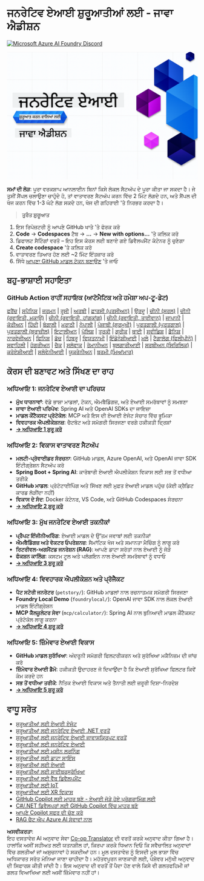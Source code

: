 <!--
CO_OP_TRANSLATOR_METADATA:
{
  "original_hash": "a49b35508745c032a0033d914df7901b",
  "translation_date": "2025-07-25T09:16:45+00:00",
  "source_file": "README.md",
  "language_code": "pa"
}
-->
# ਜਨਰੇਟਿਵ ਏਆਈ ਸ਼ੁਰੂਆਤੀਆਂ ਲਈ - ਜਾਵਾ ਐਡੀਸ਼ਨ
[![Microsoft Azure AI Foundry Discord](https://dcbadge.limes.pink/api/server/ByRwuEEgH4)](https://discord.com/invite/ByRwuEEgH4)

![ਜਨਰੇਟਿਵ ਏਆਈ ਸ਼ੁਰੂਆਤੀਆਂ ਲਈ - ਜਾਵਾ ਐਡੀਸ਼ਨ](../../translated_images/beg-genai-series.61edc4a6b2cc54284fa2d70eda26dc0ca2669e26e49655b842ea799cd6e16d2a.pa.png)

**ਸਮਾਂ ਦੀ ਲੋੜ**: ਪੂਰਾ ਵਰਕਸ਼ਾਪ ਆਨਲਾਈਨ ਬਿਨਾਂ ਕਿਸੇ ਲੋਕਲ ਸੈਟਅੱਪ ਦੇ ਪੂਰਾ ਕੀਤਾ ਜਾ ਸਕਦਾ ਹੈ। ਜੇ ਤੁਸੀਂ ਸੈਂਪਲ ਚਲਾਉਣਾ ਚਾਹੁੰਦੇ ਹੋ, ਤਾਂ ਵਾਤਾਵਰਣ ਸੈਟਅੱਪ ਕਰਨ ਵਿੱਚ 2 ਮਿੰਟ ਲੱਗਦੇ ਹਨ, ਅਤੇ ਸੈਂਪਲ ਦੀ ਖੋਜ ਕਰਨ ਵਿੱਚ 1-3 ਘੰਟੇ ਲੱਗ ਸਕਦੇ ਹਨ, ਖੋਜ ਦੀ ਗਹਿਰਾਈ 'ਤੇ ਨਿਰਭਰ ਕਰਦਾ ਹੈ।

> **ਤੁਰੰਤ ਸ਼ੁਰੂਆਤ**

1. ਇਸ ਰਿਪੋਜ਼ਟਰੀ ਨੂੰ ਆਪਣੇ GitHub ਖਾਤੇ 'ਤੇ ਫੋਰਕ ਕਰੋ
2. **Code** → **Codespaces** ਟੈਬ → **...** → **New with options...** 'ਤੇ ਕਲਿਕ ਕਰੋ
3. ਡਿਫਾਲਟ ਸੈਟਿੰਗਾਂ ਵਰਤੋ – ਇਹ ਇਸ ਕੋਰਸ ਲਈ ਬਣਾਏ ਗਏ ਡਿਵੈਲਪਮੈਂਟ ਕੰਟੇਨਰ ਨੂੰ ਚੁਣੇਗਾ
4. **Create codespace** 'ਤੇ ਕਲਿਕ ਕਰੋ
5. ਵਾਤਾਵਰਣ ਤਿਆਰ ਹੋਣ ਲਈ ~2 ਮਿੰਟ ਇੰਤਜ਼ਾਰ ਕਰੋ
6. ਸਿੱਧੇ [ਆਪਣਾ GitHub ਮਾਡਲ ਟੋਕਨ ਬਣਾਉਣ](./02-SetupDevEnvironment/README.md#step-2-create-a-github-personal-access-token) 'ਤੇ ਜਾਓ

## ਬਹੁ-ਭਾਸ਼ਾਈ ਸਹਾਇਤਾ

### GitHub Action ਰਾਹੀਂ ਸਹਾਇਕ (ਆਟੋਮੈਟਿਕ ਅਤੇ ਹਮੇਸ਼ਾ ਅਪ-ਟੂ-ਡੇਟ)

[ਫਰੈਂਚ](../fr/README.md) | [ਸਪੈਨਿਸ਼](../es/README.md) | [ਜਰਮਨ](../de/README.md) | [ਰੂਸੀ](../ru/README.md) | [ਅਰਬੀ](../ar/README.md) | [ਫ਼ਾਰਸੀ (ਪਰਸੀਅਨ)](../fa/README.md) | [ਉਰਦੂ](../ur/README.md) | [ਚੀਨੀ (ਸਰਲ)](../zh/README.md) | [ਚੀਨੀ (ਰਵਾਇਤੀ, ਮਕਾਉ)](../mo/README.md) | [ਚੀਨੀ (ਰਵਾਇਤੀ, ਹਾਂਗਕਾਂਗ)](../hk/README.md) | [ਚੀਨੀ (ਰਵਾਇਤੀ, ਤਾਈਵਾਨ)](../tw/README.md) | [ਜਾਪਾਨੀ](../ja/README.md) | [ਕੋਰੀਅਨ](../ko/README.md) | [ਹਿੰਦੀ](../hi/README.md) | [ਬੰਗਾਲੀ](../bn/README.md) | [ਮਰਾਠੀ](../mr/README.md) | [ਨੇਪਾਲੀ](../ne/README.md) | [ਪੰਜਾਬੀ (ਗੁਰਮੁਖੀ)](./README.md) | [ਪੁਰਤਗਾਲੀ (ਪੁਰਤਗਾਲ)](../pt/README.md) | [ਪੁਰਤਗਾਲੀ (ਬ੍ਰਾਜ਼ੀਲ)](../br/README.md) | [ਇਟਾਲੀਅਨ](../it/README.md) | [ਪੋਲਿਸ਼](../pl/README.md) | [ਤੁਰਕੀ](../tr/README.md) | [ਗ੍ਰੀਕ](../el/README.md) | [ਥਾਈ](../th/README.md) | [ਸਵੀਡਿਸ਼](../sv/README.md) | [ਡੈਨਿਸ਼](../da/README.md) | [ਨਾਰਵੇਜੀਅਨ](../no/README.md) | [ਫਿਨਿਸ਼](../fi/README.md) | [ਡੱਚ](../nl/README.md) | [ਹਿਬਰੂ](../he/README.md) | [ਵਿਯਤਨਾਮੀ](../vi/README.md) | [ਇੰਡੋਨੇਸ਼ੀਆਈ](../id/README.md) | [ਮਲੇ](../ms/README.md) | [ਟੈਗਾਲੋਗ (ਫਿਲੀਪੀਨੋ)](../tl/README.md) | [ਸਵਾਹਿਲੀ](../sw/README.md) | [ਹੰਗਰੀਅਨ](../hu/README.md) | [ਚੈਕ](../cs/README.md) | [ਸਲੋਵਾਕ](../sk/README.md) | [ਰੋਮਾਨੀਅਨ](../ro/README.md) | [ਬੁਲਗਾਰੀਆਈ](../bg/README.md) | [ਸਰਬੀਅਨ (ਸਿਰਿਲਿਕ)](../sr/README.md) | [ਕਰੋਏਸ਼ੀਆਈ](../hr/README.md) | [ਸਲੋਵੇਨੀਆਈ](../sl/README.md) | [ਯੂਕਰੇਨੀਅਨ](../uk/README.md) | [ਬਰਮੀ (ਮਿਆਂਮਾਰ)](../my/README.md)

## ਕੋਰਸ ਦੀ ਬਣਾਵਟ ਅਤੇ ਸਿੱਖਣ ਦਾ ਰਾਹ

### **ਅਧਿਆਇ 1: ਜਨਰੇਟਿਵ ਏਆਈ ਦਾ ਪਰਿਚਯ**
- **ਮੁੱਖ ਧਾਰਨਾਵਾਂ**: ਵੱਡੇ ਭਾਸ਼ਾ ਮਾਡਲਾਂ, ਟੋਕਨ, ਐਮਬੈਡਿੰਗਜ਼, ਅਤੇ ਏਆਈ ਸਮਰੱਥਾਵਾਂ ਨੂੰ ਸਮਝਣਾ
- **ਜਾਵਾ ਏਆਈ ਪਰਿਪੇਖ**: Spring AI ਅਤੇ OpenAI SDKs ਦਾ ਜਾਇਜ਼ਾ
- **ਮਾਡਲ ਕੌਂਟੈਕਸਟ ਪ੍ਰੋਟੋਕੋਲ**: MCP ਅਤੇ ਇਸ ਦੀ ਏਆਈ ਏਜੰਟ ਸੰਚਾਰ ਵਿੱਚ ਭੂਮਿਕਾ
- **ਵਿਵਹਾਰਕ ਐਪਲੀਕੇਸ਼ਨਜ਼**: ਚੈਟਬੋਟ ਅਤੇ ਸਮੱਗਰੀ ਸਿਰਜਣਾ ਵਰਗੇ ਹਕੀਕਤੀ ਦ੍ਰਿਸ਼ਾਂ
- **[→ ਅਧਿਆਇ 1 ਸ਼ੁਰੂ ਕਰੋ](./01-IntroToGenAI/README.md)**

### **ਅਧਿਆਇ 2: ਵਿਕਾਸ ਵਾਤਾਵਰਣ ਸੈਟਅੱਪ**
- **ਮਲਟੀ-ਪ੍ਰੋਵਾਈਡਰ ਸੰਰਚਨਾ**: GitHub ਮਾਡਲ, Azure OpenAI, ਅਤੇ OpenAI ਜਾਵਾ SDK ਇੰਟੀਗ੍ਰੇਸ਼ਨ ਸੈਟਅੱਪ ਕਰੋ
- **Spring Boot + Spring AI**: ਕਾਰੋਬਾਰੀ ਏਆਈ ਐਪਲੀਕੇਸ਼ਨ ਵਿਕਾਸ ਲਈ ਸਭ ਤੋਂ ਵਧੀਆ ਤਰੀਕੇ
- **GitHub ਮਾਡਲ**: ਪ੍ਰੋਟੋਟਾਈਪਿੰਗ ਅਤੇ ਸਿੱਖਣ ਲਈ ਮੁਫ਼ਤ ਏਆਈ ਮਾਡਲ ਪਹੁੰਚ (ਕੋਈ ਕ੍ਰੈਡਿਟ ਕਾਰਡ ਲੋੜੀਂਦਾ ਨਹੀਂ)
- **ਵਿਕਾਸ ਦੇ ਸੰਦ**: Docker ਕੰਟੇਨਰ, VS Code, ਅਤੇ GitHub Codespaces ਸੰਰਚਨਾ
- **[→ ਅਧਿਆਇ 2 ਸ਼ੁਰੂ ਕਰੋ](./02-SetupDevEnvironment/README.md)**

### **ਅਧਿਆਇ 3: ਮੁੱਖ ਜਨਰੇਟਿਵ ਏਆਈ ਤਕਨੀਕਾਂ**
- **ਪ੍ਰੋੰਪਟ ਇੰਜੀਨੀਅਰਿੰਗ**: ਏਆਈ ਮਾਡਲ ਦੇ ਉੱਤਮ ਜਵਾਬਾਂ ਲਈ ਤਕਨੀਕਾਂ
- **ਐਮਬੈਡਿੰਗਜ਼ ਅਤੇ ਵੇਕਟਰ ਓਪਰੇਸ਼ਨਜ਼**: ਸੈਮਾਂਟਿਕ ਖੋਜ ਅਤੇ ਸਮਾਨਤਾ ਮੈਚਿੰਗ ਨੂੰ ਲਾਗੂ ਕਰੋ
- **ਰਿਟਰੀਵਲ-ਅਗਮੈਂਟਡ ਜਨਰੇਸ਼ਨ (RAG)**: ਆਪਣੇ ਡਾਟਾ ਸਰੋਤਾਂ ਨਾਲ ਏਆਈ ਨੂੰ ਜੋੜੋ
- **ਫੰਕਸ਼ਨ ਕਾਲਿੰਗ**: ਕਸਟਮ ਟੂਲ ਅਤੇ ਪਲੱਗਇਨ ਨਾਲ ਏਆਈ ਸਮਰੱਥਾਵਾਂ ਨੂੰ ਵਧਾਓ
- **[→ ਅਧਿਆਇ 3 ਸ਼ੁਰੂ ਕਰੋ](./03-CoreGenerativeAITechniques/README.md)**

### **ਅਧਿਆਇ 4: ਵਿਵਹਾਰਕ ਐਪਲੀਕੇਸ਼ਨ ਅਤੇ ਪ੍ਰੋਜੈਕਟ**
- **ਪੈਟ ਸਟੋਰੀ ਜਨਰੇਟਰ** (`petstory/`): GitHub ਮਾਡਲਾਂ ਨਾਲ ਰਚਨਾਤਮਕ ਸਮੱਗਰੀ ਸਿਰਜਣਾ
- **Foundry Local Demo** (`foundrylocal/`): OpenAI ਜਾਵਾ SDK ਨਾਲ ਲੋਕਲ ਏਆਈ ਮਾਡਲ ਇੰਟੀਗ੍ਰੇਸ਼ਨ
- **MCP ਕੈਲਕੂਲੇਟਰ ਸੇਵਾ** (`mcp/calculator/`): Spring AI ਨਾਲ ਬੁਨਿਆਦੀ ਮਾਡਲ ਕੌਂਟੈਕਸਟ ਪ੍ਰੋਟੋਕੋਲ ਲਾਗੂ ਕਰਨਾ
- **[→ ਅਧਿਆਇ 4 ਸ਼ੁਰੂ ਕਰੋ](./04-PracticalSamples/README.md)**

### **ਅਧਿਆਇ 5: ਜ਼ਿੰਮੇਵਾਰ ਏਆਈ ਵਿਕਾਸ**
- **GitHub ਮਾਡਲ ਸੁਰੱਖਿਆ**: ਅੰਦਰੂਨੀ ਸਮੱਗਰੀ ਫਿਲਟਰੀਕਰਨ ਅਤੇ ਸੁਰੱਖਿਆ ਮਕੈਨਿਜ਼ਮ ਦੀ ਜਾਂਚ ਕਰੋ
- **ਜ਼ਿੰਮੇਵਾਰ ਏਆਈ ਡੈਮੋ**: ਹਕੀਕਤੀ ਉਦਾਹਰਣ ਜੋ ਦਿਖਾਉਂਦਾ ਹੈ ਕਿ ਏਆਈ ਸੁਰੱਖਿਆ ਫਿਲਟਰ ਕਿਵੇਂ ਕੰਮ ਕਰਦੇ ਹਨ
- **ਸਭ ਤੋਂ ਵਧੀਆ ਤਰੀਕੇ**: ਨੈਤਿਕ ਏਆਈ ਵਿਕਾਸ ਅਤੇ ਤੈਨਾਤੀ ਲਈ ਜ਼ਰੂਰੀ ਦਿਸ਼ਾ-ਨਿਰਦੇਸ਼
- **[→ ਅਧਿਆਇ 5 ਸ਼ੁਰੂ ਕਰੋ](./05-ResponsibleGenAI/README.md)**

## ਵਾਧੂ ਸਰੋਤ

- [ਸ਼ੁਰੂਆਤੀਆਂ ਲਈ ਏਆਈ ਏਜੰਟ](https://github.com/microsoft/ai-agents-for-beginners)
- [ਸ਼ੁਰੂਆਤੀਆਂ ਲਈ ਜਨਰੇਟਿਵ ਏਆਈ .NET ਵਰਤੋਂ](https://github.com/microsoft/Generative-AI-for-beginners-dotnet)
- [ਸ਼ੁਰੂਆਤੀਆਂ ਲਈ ਜਨਰੇਟਿਵ ਏਆਈ ਜਾਵਾਸਕ੍ਰਿਪਟ ਵਰਤੋਂ](https://github.com/microsoft/generative-ai-with-javascript)
- [ਸ਼ੁਰੂਆਤੀਆਂ ਲਈ ਜਨਰੇਟਿਵ ਏਆਈ](https://github.com/microsoft/generative-ai-for-beginners)
- [ਸ਼ੁਰੂਆਤੀਆਂ ਲਈ ਮਸ਼ੀਨ ਲਰਨਿੰਗ](https://aka.ms/ml-beginners)
- [ਸ਼ੁਰੂਆਤੀਆਂ ਲਈ ਡਾਟਾ ਸਾਇੰਸ](https://aka.ms/datascience-beginners)
- [ਸ਼ੁਰੂਆਤੀਆਂ ਲਈ ਏਆਈ](https://aka.ms/ai-beginners)
- [ਸ਼ੁਰੂਆਤੀਆਂ ਲਈ ਸਾਈਬਰਸੁਰੱਖਿਆ](https://github.com/microsoft/Security-101)
- [ਸ਼ੁਰੂਆਤੀਆਂ ਲਈ ਵੈੱਬ ਡਿਵੈਲਪਮੈਂਟ](https://aka.ms/webdev-beginners)
- [ਸ਼ੁਰੂਆਤੀਆਂ ਲਈ IoT](https://aka.ms/iot-beginners)
- [ਸ਼ੁਰੂਆਤੀਆਂ ਲਈ XR ਵਿਕਾਸ](https://github.com/microsoft/xr-development-for-beginners)
- [GitHub Copilot ਲਈ ਮਾਹਰ ਬਣੋ - ਏਆਈ ਜੋੜੇ ਹੋਏ ਪ੍ਰੋਗਰਾਮਿੰਗ ਲਈ](https://aka.ms/GitHubCopilotAI)
- [C#/.NET ਡਿਵੈਲਪਰਾਂ ਲਈ GitHub Copilot ਵਿੱਚ ਮਾਹਰ ਬਣੋ](https://github.com/microsoft/mastering-github-copilot-for-dotnet-csharp-developers)
- [ਆਪਣੇ Copilot ਸਫਰ ਦੀ ਚੋਣ ਕਰੋ](https://github.com/microsoft/CopilotAdventures)
- [RAG ਚੈਟ ਐਪ Azure AI ਸੇਵਾਵਾਂ ਨਾਲ](https://github.com/Azure-Samples/azure-search-openai-demo-java)

**ਅਸਵੀਕਰਤਾ**:  
ਇਹ ਦਸਤਾਵੇਜ਼ AI ਅਨੁਵਾਦ ਸੇਵਾ [Co-op Translator](https://github.com/Azure/co-op-translator) ਦੀ ਵਰਤੋਂ ਕਰਕੇ ਅਨੁਵਾਦ ਕੀਤਾ ਗਿਆ ਹੈ। ਹਾਲਾਂਕਿ ਅਸੀਂ ਸਹੀਅਤ ਲਈ ਯਤਨਸ਼ੀਲ ਹਾਂ, ਕਿਰਪਾ ਕਰਕੇ ਧਿਆਨ ਦਿਓ ਕਿ ਸਵੈਚਾਲਿਤ ਅਨੁਵਾਦਾਂ ਵਿੱਚ ਗਲਤੀਆਂ ਜਾਂ ਅਸੁਚਨਾਵਾਂ ਹੋ ਸਕਦੀਆਂ ਹਨ। ਮੂਲ ਦਸਤਾਵੇਜ਼ ਨੂੰ ਇਸਦੀ ਮੂਲ ਭਾਸ਼ਾ ਵਿੱਚ ਅਧਿਕਾਰਤ ਸਰੋਤ ਮੰਨਿਆ ਜਾਣਾ ਚਾਹੀਦਾ ਹੈ। ਮਹੱਤਵਪੂਰਨ ਜਾਣਕਾਰੀ ਲਈ, ਪੇਸ਼ੇਵਰ ਮਨੁੱਖੀ ਅਨੁਵਾਦ ਦੀ ਸਿਫਾਰਸ਼ ਕੀਤੀ ਜਾਂਦੀ ਹੈ। ਇਸ ਅਨੁਵਾਦ ਦੀ ਵਰਤੋਂ ਤੋਂ ਪੈਦਾ ਹੋਣ ਵਾਲੇ ਕਿਸੇ ਵੀ ਗਲਤਫਹਿਮੀ ਜਾਂ ਗਲਤ ਵਿਆਖਿਆ ਲਈ ਅਸੀਂ ਜ਼ਿੰਮੇਵਾਰ ਨਹੀਂ ਹਾਂ।
